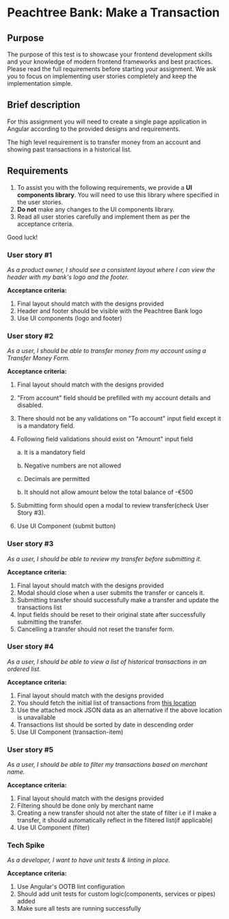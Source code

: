# Peachtree Bank: Make a Transaction

## Purpose

The purpose of this test is to showcase your frontend development skills and your knowledge of modern frontend frameworks and best practices. Please read the full requirements before starting your assignment. We ask you to focus on implementing user stories completely and keep the implementation simple.

## Brief description

For this assignment you will need to create a single page application in Angular according to the provided designs and requirements.

The high level requirement is to transfer money from an account and showing past transactions in a historical list.

## Requirements

1. To assist you with the following requirements, we provide a **UI components library**. You will need to use this library where specified in the user stories.
2. **Do not** make any changes to the UI components library.
3. Read all user stories carefully and implement them as per the acceptance criteria.

Good luck!

### User story #1

_As a product owner, I should see a consistent layout where I can view the header with my bank's logo and the footer._

**Acceptance criteria:**

1. Final layout should match with the designs provided
2. Header and footer should be visible with the Peachtree Bank logo
3. Use UI components (logo and footer)

### User story #2

_As a user, I should be able to transfer money from my account using a Transfer Money Form._

**Acceptance criteria:**

1. Final layout should match with the designs provided
2. "From account" field should be prefilled with my account details and disabled.
3. There should not be any validations on "To account" input field except it is a mandatory field.
4. Following field validations should exist on "Amount" input field

   a. It is a mandatory field

   b. Negative numbers are not allowed

   c. Decimals are permitted

   b. It should not allow amount below the total balance of -€500

5. Submitting form should open a modal to review transfer(check User Story #3).
6. Use UI Component (submit button)

### User story #3

_As a user, I should be able to review my transfer before submitting it._

**Acceptance criteria:**

1. Final layout should match with the designs provided
2. Modal should close when a user submits the transfer or cancels it.
3. Submitting transfer should successfully make a transfer and update the transactions list
4. Input fields should be reset to their original state after successfully submitting the transfer.
5. Cancelling a transfer should not reset the transfer form.

### User story #4

_As a user, I should be able to view a list of historical transactions in an ordered list._

**Acceptance criteria:**

1. Final layout should match with the designs provided
2. You should fetch the initial list of transactions from [this location](https://r9vdzv10vd.execute-api.eu-central-1.amazonaws.com/dev/transactions)
3. Use the attached mock JSON data as an alternative if the above location is unavailable
4. Transactions list should be sorted by date in descending order
5. Use UI Component (transaction-item)

### User story #5

_As a user, I should be able to filter my transactions based on merchant name._

**Acceptance criteria:**

1. Final layout should match with the designs provided
2. Filtering should be done only by merchant name
3. Creating a new transfer should not alter the state of filter i.e if I make a transfer, it should automatically reflect in the filtered list(if applicable)
4. Use UI Component (filter)

### Tech Spike

_As a developer, I want to have unit tests & linting in place._

**Acceptance criteria:**

1. Use Angular's OOTB lint configuration
2. Should add unit tests for custom logic(components, services or pipes) added
3. Make sure all tests are running successfully
